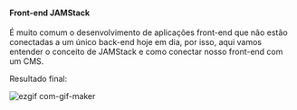 <h4>Front-end JAMStack</h4>

<p>É muito comum o desenvolvimento de aplicações front-end que não estão conectadas a um único back-end hoje em dia, por isso, aqui vamos entender o conceito de JAMStack e como conectar nosso front-end com um CMS.</p>

Resultado final: 

![ezgif com-gif-maker](https://user-images.githubusercontent.com/35200622/114477845-5caa4700-9bd3-11eb-9b3c-6dff6f8ed001.gif)

